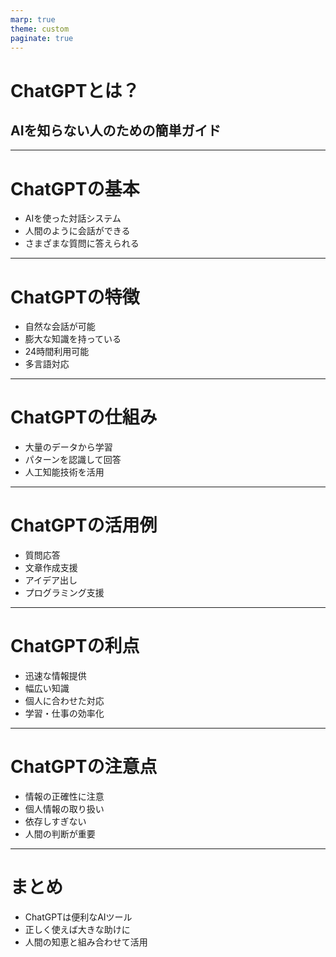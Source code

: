 ```yaml
---
marp: true
theme: custom
paginate: true
---
```


# ChatGPTとは？
## AIを知らない人のための簡単ガイド

---

# ChatGPTの基本

- AIを使った対話システム
- 人間のように会話ができる
- さまざまな質問に答えられる

---

# ChatGPTの特徴

- 自然な会話が可能
- 膨大な知識を持っている
- 24時間利用可能
- 多言語対応

---

# ChatGPTの仕組み

- 大量のデータから学習
- パターンを認識して回答
- 人工知能技術を活用

---

# ChatGPTの活用例

- 質問応答
- 文章作成支援
- アイデア出し
- プログラミング支援

---

# ChatGPTの利点

- 迅速な情報提供
- 幅広い知識
- 個人に合わせた対応
- 学習・仕事の効率化

---

# ChatGPTの注意点

- 情報の正確性に注意
- 個人情報の取り扱い
- 依存しすぎない
- 人間の判断が重要

---

# まとめ

- ChatGPTは便利なAIツール
- 正しく使えば大きな助けに
- 人間の知恵と組み合わせて活用
